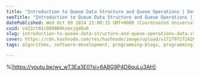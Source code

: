 ```yaml
---
title: "Introduction to Queue Data Structure and Queue Operations | Data Structures and Algorithms Day #8"
seoTitle: "Introduction to Queue Data Structure and Queue Operations | Day #8"
datePublished: Wed Oct 09 2024 21:00:15 GMT+0000 (Coordinated Universal Time)
cuid: cm22ct01c000009kzexjgd8u6
slug: introduction-to-queue-data-structure-and-queue-operations-data-structures-and-algorithms-day-8
cover: https://cdn.hashnode.com/res/hashnode/image/upload/v1727972724266/31cfe7c8-2fb8-48a0-9e56-827ba5a43d6f.png
tags: algorithms, software-development, programming-blogs, programming, python, data-structures, software-engineering

---
```


%[https://youtu.be/wy_wT3Ea3E0?si=6ABG9P4D8quLu3AH]